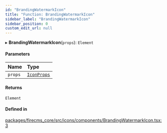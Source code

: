 ```yaml
---
id: "BrandingWatermarkIcon"
title: "Function: BrandingWatermarkIcon"
sidebar_label: "BrandingWatermarkIcon"
sidebar_position: 0
custom_edit_url: null
---
```


▸ **BrandingWatermarkIcon**(`props`): `Element`

#### Parameters

| Name | Type |
| :------ | :------ |
| `props` | [`IconProps`](../types/IconProps.md) |

#### Returns

`Element`

#### Defined in

[packages/firecms_core/src/icons/components/BrandingWatermarkIcon.tsx:3](https://github.com/FireCMSco/firecms/blob/d45f3739/packages/firecms_core/src/icons/components/BrandingWatermarkIcon.tsx#L3)
